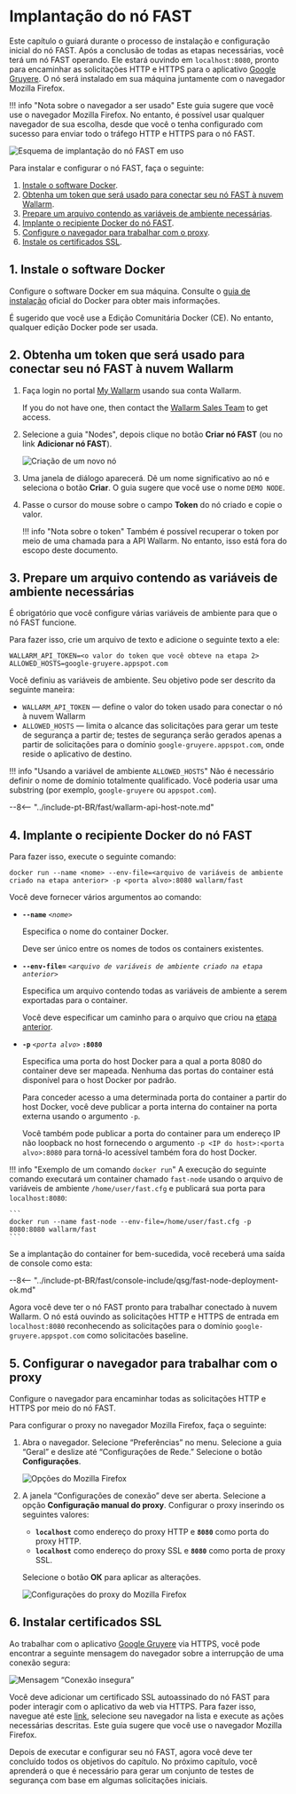 [img-qsg-deployment-scheme]:    ../../images/fast/qsg/en/deployment/5-qsg-fast-inst-scheme.png
[img-fast-create-node]:         ../../images/fast/qsg/common/deployment/6-qsg-fast-inst-create-node.png   
[img-firefox-options]:          ../../images/fast/qsg/common/deployment/9-qsg-fast-inst-ff-options-window.png
[img-firefox-proxy-options]:    ../../images/fast/qsg/common/deployment/10-qsg-fast-inst-ff-proxy-options.png
[img-insecure-connection]:      ../../images/fast/qsg/common/deployment/11-qsg-fast-inst-untrusted-cert.png

[link-https-google-gruyere]:    https://google-gruyere.appspot.com
[link-docker-docs]:             https://docs.docker.com/
[link-wl-console]:              https://us1.my.wallarm.com
[link-ssl-installation]:        ../ssl/intro.md

[wl-cloud-list]:    ../cloud-list.md
      
[anchor1]:  #1-installar-o-software-docker              
[anchor2]:  #2-obter-um-token-que-sera-usado-para-conectar-seu-fast-node-ao-cloud-wallarm
[anchor3]:  #3-preparar-um-arquivo-contendo-as-variaveis-de-ambiente-necessarias 
[anchor4]:  #4-implantar-o-container-docker-do-fast-node 
[anchor5]:  #5-configurar-o-navegador-para-trabalhar-com-o-proxy
[anchor6]:  #6-instalar-certificados-ssl 
    
    
# Implantação do nó FAST

Este capítulo o guiará durante o processo de instalação e configuração inicial do nó FAST. Após a conclusão de todas as etapas necessárias, você terá um nó FAST operando. Ele estará ouvindo em `localhost:8080`, pronto para encaminhar as solicitações HTTP e HTTPS para o aplicativo [Google Gruyere][link-https-google-gruyere]. O nó será instalado em sua máquina juntamente com o navegador Mozilla Firefox.
    
!!! info "Nota sobre o navegador a ser usado"
    Este guia sugere que você use o navegador Mozilla Firefox. No entanto, é possível usar qualquer navegador de sua escolha, desde que você o tenha configurado com sucesso para enviar todo o tráfego HTTP e HTTPS para o nó FAST.

![Esquema de implantação do nó FAST em uso][img-qsg-deployment-scheme]    
        
Para instalar e configurar o nó FAST, faça o seguinte:

1.  [Instale o software Docker][anchor1].
2.  [Obtenha um token que será usado para conectar seu nó FAST à nuvem Wallarm][anchor2].
3.  [Prepare um arquivo contendo as variáveis de ambiente necessárias][anchor3].
4.  [Implante o recipiente Docker do nó FAST][anchor4].
5.  [Configure o navegador para trabalhar com o proxy][anchor5].
6.  [Instale os certificados SSL][anchor6].
            
##  1.  Instale o software Docker 

Configure o software Docker em sua máquina. Consulte o [guia de instalação][link-docker-docs] oficial do Docker para obter mais informações.

É sugerido que você use a Edição Comunitária Docker (CE). No entanto, qualquer edição Docker pode ser usada.
    
    
##  2.  Obtenha um token que será usado para conectar seu nó FAST à nuvem Wallarm

1.  Faça login no portal [My Wallarm][link-wl-console] usando sua conta Wallarm.

    If you do not have one, then contact the [Wallarm Sales Team](mailto:sales@wallarm.com) to get access.

2.  Selecione a guia "Nodes", depois clique no botão **Criar nó FAST** (ou no link **Adicionar nó FAST**).

    ![Criação de um novo nó][img-fast-create-node]

3.  Uma janela de diálogo aparecerá. Dê um nome significativo ao nó e seleciona o botão **Criar**. O guia sugere que você use o nome `DEMO NODE`.
    
4.  Passe o cursor do mouse sobre o campo **Token** do nó criado e copie o valor.

    !!! info "Nota sobre o token"
        Também é possível recuperar o token por meio de uma chamada para a API Wallarm. No entanto, isso está fora do escopo deste documento. 
        
##  3.  Prepare um arquivo contendo as variáveis de ambiente necessárias 

É obrigatório que você configure várias variáveis de ambiente para que o nó FAST funcione.

Para fazer isso, crie um arquivo de texto e adicione o seguinte texto a ele:

```
WALLARM_API_TOKEN=<o valor do token que você obteve na etapa 2>
ALLOWED_HOSTS=google-gruyere.appspot.com
```

Você definiu as variáveis de ambiente. Seu objetivo pode ser descrito da seguinte maneira:
* `WALLARM_API_TOKEN` — define o valor do token usado para conectar o nó à nuvem Wallarm
* `ALLOWED_HOSTS` — limita o alcance das solicitações para gerar um teste de segurança a partir de; testes de segurança serão gerados apenas a partir de solicitações para o domínio `google-gruyere.appspot.com`, onde reside o aplicativo de destino.
    
!!! info "Usando a variável de ambiente `ALLOWED_HOSTS`"
    Não é necessário definir o nome de domínio totalmente qualificado. Você poderia usar uma substring (por exemplo, `google-gruyere` ou `appspot.com`).

--8<-- "../include-pt-BR/fast/wallarm-api-host-note.md"
   
##  4.  Implante o recipiente Docker do nó FAST

Para fazer isso, execute o seguinte comando:

```
docker run --name <nome> --env-file=<arquivo de variáveis de ambiente criado na etapa anterior> -p <porta alvo>:8080 wallarm/fast
```

Você deve fornecer vários argumentos ao comando:
    
* **`--name`** *`<nome>`*
        
    Especifica o nome do container Docker.
    
    Deve ser único entre os nomes de todos os containers existentes.
    
* **`--env-file=`** *`<arquivo de variáveis de ambiente criado na etapa anterior>`*
    
    Especifica um arquivo contendo todas as variáveis de ambiente a serem exportadas para o container.
    
    Você deve especificar um caminho para o arquivo que criou na [etapa anterior][anchor3].

* **`-p`** *`<porta alvo>`* **`:8080`**
    
    Especifica uma porta do host Docker para a qual a porta 8080 do container deve ser mapeada. Nenhuma das portas do container está disponível para o host Docker por padrão. 
    
    Para conceder acesso a uma determinada porta do container a partir do host Docker, você deve publicar a porta interna do container na porta externa usando o argumento `-p`. 
    
    Você também pode publicar a porta do container para um endereço IP não loopback no host fornecendo o argumento `-p <IP do host>:<porta alvo>:8080` para torná-lo acessível também fora do host Docker.        

!!! info "Exemplo de um comando `docker run`"
    A execução do seguinte comando executará um container chamado `fast-node` usando o arquivo de variáveis de ambiente `/home/user/fast.cfg` e publicará sua porta para `localhost:8080`:

    ```
    docker run --name fast-node --env-file=/home/user/fast.cfg -p 8080:8080 wallarm/fast
    ```

Se a implantação do container for bem-sucedida, você receberá uma saída de console como esta:

--8<-- "../include-pt-BR/fast/console-include/qsg/fast-node-deployment-ok.md"

Agora você deve ter o nó FAST pronto para trabalhar conectado à nuvem Wallarm. O nó está ouvindo as solicitações HTTP e HTTPS de entrada em `localhost:8080` reconhecendo as solicitações para o domínio `google-gruyere.appspot.com` como solicitacões baseline.
    
    
##  5.  Configurar o navegador para trabalhar com o proxy

Configure o navegador para encaminhar todas as solicitações HTTP e HTTPS por meio do nó FAST. 

Para configurar o proxy no navegador Mozilla Firefox, faça o seguinte:

1.  Abra o navegador. Selecione “Preferências” no menu. Selecione a guia “Geral” e deslize até “Configurações de Rede.” Selecione o botão **Configurações**.

    ![Opções do Mozilla Firefox][img-firefox-options]

2.  A janela “Configurações de conexão” deve ser aberta. Selecione a opção **Configuração manual do proxy**. Configurar o proxy inserindo os seguintes valores:

    * **`localhost`** como endereço do proxy HTTP e **`8080`** como porta do proxy HTTP. 
    * **`localhost`** como endereço do proxy SSL e **`8080`** como porta de proxy SSL.
        
    Selecione o botão **ОК** para aplicar as alterações.

    ![Configurações do proxy do Mozilla Firefox][img-firefox-proxy-options]
    
    
##  6.  Instalar certificados SSL

Ao trabalhar com o aplicativo [Google Gruyere][link-https-google-gruyere] via HTTPS, você pode encontrar a seguinte mensagem do navegador sobre a interrupção de uma conexão segura:

![Mensagem “Conexão insegura”][img-insecure-connection]

Você deve adicionar um certificado SSL autoassinado do nó FAST para poder interagir com o aplicativo da web via HTTPS. Para fazer isso, navegue até este [link][link-ssl-installation], selecione seu navegador na lista e execute as ações necessárias descritas. Este guia sugere que você use o navegador Mozilla Firefox.
        
Depois de executar e configurar seu nó FAST, agora você deve ter concluído todos os objetivos do capítulo. No próximo capítulo, você aprenderá o que é necessário para gerar um conjunto de testes de segurança com base em algumas solicitações iniciais.